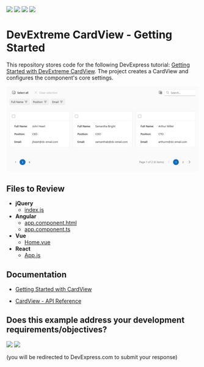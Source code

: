 <!-- default badges list -->
![](https://img.shields.io/endpoint?url=https://codecentral.devexpress.com/api/v1/VersionRange/998877408/25.1.3%2B)
[![](https://img.shields.io/badge/Open_in_DevExpress_Support_Center-FF7200?style=flat-square&logo=DevExpress&logoColor=white)](https://supportcenter.devexpress.com/ticket/details/T1294963)
[![](https://img.shields.io/badge/📖_How_to_use_DevExpress_Examples-e9f6fc?style=flat-square)](https://docs.devexpress.com/GeneralInformation/403183)
[![](https://img.shields.io/badge/💬_Leave_Feedback-feecdd?style=flat-square)](#does-this-example-address-your-development-requirementsobjectives)
<!-- default badges end -->
# DevExtreme CardView - Getting Started

This repository stores code for the following DevExpress tutorial: [Getting Started with DevExtreme CardView](https://js.devexpress.com/Documentation/Guide/UI_Components/CardView/Getting_Started_with_CardView/). The project creates a CardView and configures the component's core settings.

<div align="center"><img src="./CardView.png" /></div>

## Files to Review

- **jQuery**
    - [index.js](jQuery/src/index.js)
- **Angular**
    - [app.component.html](Angular/src/app/app.component.html)
    - [app.component.ts](Angular/src/app/app.component.ts)
- **Vue**
    - [Home.vue](Vue/src/components/HomeContent.vue)
- **React**
    - [App.js](React/src/App.js)

## Documentation

- [Getting Started with CardView](https://js.devexpress.com/Documentation/Guide/UI_Components/CardView/Getting_Started_with_CardView/)

- [CardView - API Reference](https://js.devexpress.com/Documentation/ApiReference/UI_Components/dxCardView/)
<!-- feedback -->
## Does this example address your development requirements/objectives?

[<img src="https://www.devexpress.com/support/examples/i/yes-button.svg"/>](https://www.devexpress.com/support/examples/survey.xml?utm_source=github&utm_campaign=devextreme-getting-started-with-card-view&~~~was_helpful=yes) [<img src="https://www.devexpress.com/support/examples/i/no-button.svg"/>](https://www.devexpress.com/support/examples/survey.xml?utm_source=github&utm_campaign=devextreme-getting-started-with-card-view&~~~was_helpful=no)

(you will be redirected to DevExpress.com to submit your response)
<!-- feedback end -->
